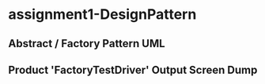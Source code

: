 # assignment1-DesignPattern

## Abstract / Factory Pattern UML


## Product 'FactoryTestDriver' Output Screen Dump

